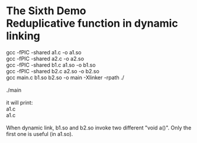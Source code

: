 <h1>The Sixth Demo<BR>
Reduplicative function in dynamic linking <br>
</h1>
gcc -fPIC -shared a1.c -o a1.so<br>
gcc -fPIC -shared a2.c -o a2.so<br>
gcc -fPIC -shared b1.c a1.so -o b1.so<br>
gcc -fPIC -shared b2.c a2.so -o b2.so<br>
gcc main.c b1.so b2.so -o main -Xlinker -rpath ./<br>
<br>
./main<br>
<br>
it will print:<br>
a1.c<br>
a1.c<br>
<br>
When dynamic link, b1.so and b2.so invoke two different "void a()". Only the first one is useful (in a1.so).
